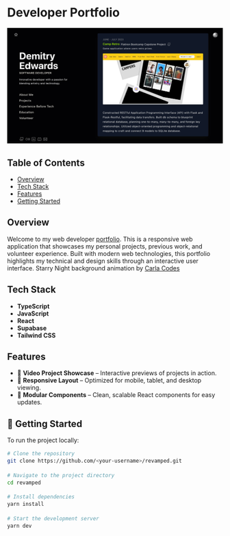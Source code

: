 # Developer Portfolio

<img src="./readmeData/portfolio_screenshot.jpg">

## Table of Contents

- [Overview](#overview)
- [Tech Stack](#tech-stack)
- [Features](#features)
- [Getting Started](#-getting-started)

## Overview

Welcome to my web developer <a href="https://demitry-edwards.vercel.app/" target="_blank"> portfolio</a>. This is a responsive web application that showcases my personal projects, previous work, and volunteer experience. Built with modern web technologies, this portfolio highlights my technical and design skills through an interactive user interface. Starry Night background animation by <a href="https://github.com/Carla-Codes">Carla Codes</a>

## Tech Stack

- **TypeScript**
- **JavaScript**
- **React**
- **Supabase**
- **Tailwind CSS**

## Features

- 🎥 **Video Project Showcase** – Interactive previews of projects in action.
- 📱 **Responsive Layout** – Optimized for mobile, tablet, and desktop viewing.
- 🧩 **Modular Components** – Clean, scalable React components for easy updates.

## 🚀 Getting Started

To run the project locally:

```bash
# Clone the repository
git clone https://github.com/<your-username>/revamped.git

# Navigate to the project directory
cd revamped

# Install dependencies
yarn install

# Start the development server
yarn dev
```
